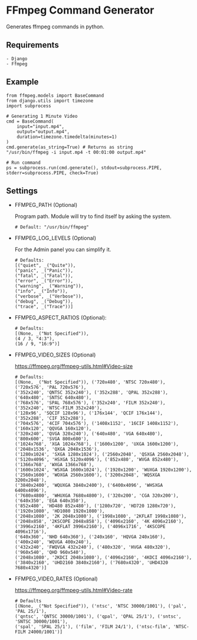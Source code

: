 # FFmpeg Command Generator

Generates ffmpeg commands in python.

## Requirements
	- Django
	- Ffmpeg

## Example
```
from ffmpeg.models import BaseCommand
from django.utils import timezone
import subprocess

# Generating 1 Minute Video
cmd = BaseCommand(
    input="input.mp4",
    output="output.mp4",
    duration=timezone.timedelta(minutes=1)
)
cmd.generate(as_string=True) # Returns as string
"/usr/bin/ffmpeg -i input.mp4 -t 00:01:00 output.mp4"

# Run command
ps = subprocess.run(cmd.generate(), stdout=subprocess.PIPE, stderr=subprocess.PIPE, check=True)
```

## Settings

* FFMPEG_PATH (Optional)
    
    Program path. Module will try to find itself by asking the system.

    ```# Default: "/usr/bin/ffmpeg"```
    

* FFMPEG_LOG_LEVELS (Optional)

    For the Admin panel you can simplify it.

    ```
    # Defaults: 
    [("quiet", _("Quite")),
    ("panic", _("Panic")),
    ("fatal", _("Fatal")),
    ("error", _("Error")),
    ("warning", _("Warning")),
    ("info", _("Info")),
    ("verbose", _("Verbose")),
    ("debug", _("Debug")),
    ("trace", _("Trace"))]
    ```

* FFMPEG_ASPECT_RATIOS (Optional):

    ```
    # Defaults:
    [(None, _("Not Specified")),
    (4 / 3, "4:3"),
    (16 / 9, "16:9")]
    ```

* FFMPEG_VIDEO_SIZES (Optional)

    https://ffmpeg.org/ffmpeg-utils.html#Video-size
    
    ```
    # Defaults:
    [(None, _("Not Specified")), ('720x480', 'NTSC 720x480'), ('720x576', 'PAL 720x576'),
    ('352x240', 'QNTSC 352x240'), ('352x288', 'QPAL 352x288'), ('640x480', 'SNTSC 640x480'),
    ('768x576', 'SPAL 768x576'), ('352x240', 'FILM 352x240'), ('352x240', 'NTSC-FILM 352x240'),
    ('128x96', 'SQCIF 128x96'), ('176x144', 'QCIF 176x144'), ('352x288', 'CIF 352x288'),
    ('704x576', '4CIF 704x576'), ('1408x1152', '16CIF 1408x1152'), ('160x120', 'QQVGA 160x120'),
    ('320x240', 'QVGA 320x240'), ('640x480', 'VGA 640x480'), ('800x600', 'SVGA 800x600'),
    ('1024x768', 'XGA 1024x768'), ('1600x1200', 'UXGA 1600x1200'), ('2048x1536', 'QXGA 2048x1536'),
    ('1280x1024', 'SXGA 1280x1024'), ('2560x2048', 'QSXGA 2560x2048'),
    ('5120x4096', 'HSXGA 5120x4096'), ('852x480', 'WVGA 852x480'), ('1366x768', 'WXGA 1366x768'),
    ('1600x1024', 'WSXGA 1600x1024'), ('1920x1200', 'WUXGA 1920x1200'),
    ('2560x1600', 'WOXGA 2560x1600'), ('3200x2048', 'WQSXGA 3200x2048'),
    ('3840x2400', 'WQUXGA 3840x2400'), ('6400x4096', 'WHSXGA 6400x4096'),
    ('7680x4800', 'WHUXGA 7680x4800'), ('320x200', 'CGA 320x200'), ('640x350', 'EGA 640x350'),
    ('852x480', 'HD480 852x480'), ('1280x720', 'HD720 1280x720'), ('1920x1080', 'HD1080 1920x1080'),
    ('2048x1080', '2K 2048x1080'), ('1998x1080', '2KFLAT 1998x1080'),
    ('2048x858', '2KSCOPE 2048x858'), ('4096x2160', '4K 4096x2160'),
    ('3996x2160', '4KFLAT 3996x2160'), ('4096x1716', '4KSCOPE 4096x1716'),
    ('640x360', 'NHD 640x360'), ('240x160', 'HQVGA 240x160'), ('400x240', 'WQVGA 400x240'),
    ('432x240', 'FWQVGA 432x240'), ('480x320', 'HVGA 480x320'), ('960x540', 'QHD 960x540'),
    ('2048x1080', '2KDCI 2048x1080'), ('4096x2160', '4KDCI 4096x2160'),
    ('3840x2160', 'UHD2160 3840x2160'), ('7680x4320', 'UHD4320 7680x4320')]
    ```

* FFMPEG_VIDEO_RATES (Optional)
    
    https://ffmpeg.org/ffmpeg-utils.html#Video-rate
    
    ```
    # Defaults
    [(None, _("Not Specified")), ('ntsc', 'NTSC 30000/1001'), ('pal', 'PAL 25/1'),
    ('qntsc', 'QNTSC 30000/1001'), ('qpal', 'QPAL 25/1'), ('sntsc', 'SNTSC 30000/1001'),
    ('spal', 'SPAL 25/1'), ('film', 'FILM 24/1'), ('ntsc-film', 'NTSC-FILM 24000/1001')]
    ```